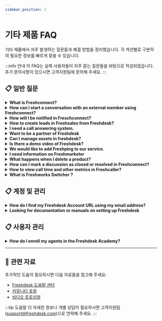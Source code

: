 ```yaml
---
sidebar_position: 1
---
```


# 기타 제품 FAQ

기타 제품에서 자주 발생하는 질문들과 해결 방법을 정리했습니다. 각 섹션별로 구분하여 필요한 정보를 빠르게 찾을 수 있습니다.

:::info 안내
이 FAQ는 실제 사용자들이 자주 묻는 질문들을 바탕으로 작성되었습니다. 추가 문의사항이 있으시면 고객지원팀에 문의해 주세요.
:::


## 📋 일반 질문

<details>
<summary><strong>What is Freshconnect?</strong></summary>

Freshconnect is the enhanced version of the 'Discuss' feature inside Freshdesk.With Freshconnect, you can collaborate with your team right where the context is without having to switch between multiple tools. Just open up the discussion from within a ticket or a deal and tag any teammate to start collaborating!In Freshdesk, collaborate with your team on tickets by inviting team members for discussions whether they are an agent, admin or even someone in another function.Refer this [link](https://support.freshdesk.com/support/solutions/articles/235766-understanding-the-freshdesk-freshconnect-integration) for more information.

</details>

<details>
<summary><strong>How can I start a conversation with an external member using Freshconnect?</strong></summary>

If you want to start a discussion with a person outside the organisation, you would just have to type out '@' in the discussion and click on invite to discussion and enter the person's email address to invite them to this discussion.![Image](https://s3.amazonaws.com/cdn.freshdesk.com/data/helpdesk/attachments/production/41067817/original/yWprqxbXjOm5Vf01-OZOFgAPLV4mIsTvVg.png?1538465612)

</details>

<details>
<summary><strong>How will I be notified in Freschconnect?</strong></summary>

By default, members in a discussion only receive notifications when someone:1) @mentions them2) Replies to their message directly3) @mentions the discussionThere is a dedicated Freshconnect notification center where you will receive discussion related notifications.You can click on the Freshconnect link in this notification center to see a list of all the discussions you arecollaborating on.Freshconnect notifications are also sent via email.

</details>

<details>
<summary><strong>How to create leads in Freshsales from Freshdesk?</strong></summary>

In every ticket details page, on the right-hand side there would be FreshSales integration available where you can create a lead or a contact in Freshsales. Refer to the image below:![Image](https://s3.amazonaws.com/cdn.freshdesk.com/data/helpdesk/attachments/production/42405524/original/K2YZ8js-vMt552MyM1o0SiZKZZy397adzg.png?1545122924)However, you need to integrate the Freshsales app in Freshdesk. To know more about the integration check out the [link](https://support.freshdesk.com/support/solutions/articles/219923-how-to-integrate-freshsales-with-freshdesk-).

</details>

<details>
<summary><strong>I need a call answering system.</strong></summary>

The right solution for this would be Freshcaller, which is our Cloud-based Call Center solution. To know more about Freshcaller check out the [link](https://www.freshworks.com/freshcaller-cloud-pbx/).

</details>

<details>
<summary><strong>Want to be a partner of Freshdesk</strong></summary>

To become a partner of Freshworks go to [https://www.freshworks.com/company/partners/](https://www.freshworks.com/company/partners/)

</details>

<details>
<summary><strong>Can I manage assets in freshdesk?</strong></summary>

Freshdesk will not be able to manage assets. You can make use of Freshservice which is an Asset management software for this purpose. Please refer to the [link](https://freshservice.com/features/it-asset-management-software) for more details.

</details>

<details>
<summary><strong>Is there a demo video of Freshdesk?</strong></summary>

You can [request a Freshdesk demo](https://www.freshworks.com/freshdesk/demo-request/) or check out the interactive [Freshdesk demo tour](https://www.freshworks.com/freshdesk/product-tour/?utm_source=freshdesk&utm_medium=product_tour&utm_campaign=product_tour_support_portal&utm_content=cta) to experience the capabilities of the product yourselfIf you want to train your agents or any of the admins, try out the [Freshdesk Academy](https://academy.freshdesk.com/) which has multiple courses for you to explore.

</details>

<details>
<summary><strong>We would like to add Freshping to our service.</strong></summary>

To purchase or try out Freshping navigate to [https://www.freshworks.com/website-monitoring/](https://www.freshworks.com/website-monitoring/)

</details>

<details>
<summary><strong>I need information on Freshmarketer</strong></summary>

You can check out the [link](https://www.freshworks.com/marketing-automation) to know more about Freshmarketer.

</details>

<details>
<summary><strong>What happens when I delete a product?</strong></summary>

When you delete a product all the ticket URLs that had the Product URL will become inactive and when your customers try accessing the links it would throw a '404 error'. This would be the case for any links with the URL and not specific to the tickets.The association of the product with tickets raised will be removed and you will not be able to filter out those tickets separately. Any automation in which the product is a condition will not work as well.

</details>

<details>
<summary><strong>How can I mark a discussion as closed or resolved in Freshconnect?</strong></summary>

You will not be able to mark a discussion as closed or resolved in Freshconnect. All discussions in which you are mentioned or that which you are following will be present on your list view.

</details>

<details>
<summary><strong>How to view call time and other metrics in Freshcaller?</strong></summary>

Go to your Freshcaller account, click on the Metrics tab as shown below:![Image](https://attachment.freshdesk.com/inline/attachment?token=eyJ0eXAiOiJKV1QiLCJhbGciOiJIUzI1NiJ9.eyJpZCI6NDIwNDM3MzAsImRvbWFpbiI6InN1cHBvcnQuZnJlc2hkZXNrLmNvbSIsImFjY291bnRfaWQiOjJ9.1z6avVx2xzPILkgNK8D4Kba9WiEQz3UjgBsWcHpQ5qg)The Call Metrics tab in Freshcaller includes information such as customer number, the call handling time, the wait time of the customer in queue, option to filter and export the data.

</details>

<details>
<summary><strong>What is Freshworks Switcher ?</strong></summary>

Tired of logging into to different helpdesk accounts or CRM accounts? We vow to make this easy with a single login to all of your Freshworks' subscriptions.![Image](https://s3.amazonaws.com/cdn.freshdesk.com/data/helpdesk/attachments/production/50008948279/original/ascXxkMxb3K5BZ87X1LN2_02YabnygDLNg.png?1689859829)Freshdesk is now integrated with a sidebar that enables you to quickly navigate to any of your subscriptions - Freshchat, Freshcaller, Freshmarketer or another Freshdesk account. You can also quickly signup for a new trial if you'd like to try any of our product offerings. The Freshworks Switcher is an easy navigation between all of your products and accounts.

</details>


## 📋 계정 및 관리

<details>
<summary><strong>How do I find my Freshdesk Account URL using my email address?</strong></summary>

Go to [https://freshdesk.com/login](https://freshdesk.com/login) > Click on **Forgot your Helpdesk name?** and enter your email address. We would be displaying the Freshdesk account linked with that email address.

</details>

<details>
<summary><strong>Looking for documentation or manuals on setting up Freshdesk</strong></summary>

To learn and also train your agents try the Freshdesk Academy. Go to academy.freshdesk.com and sign up and learn to set up Freshdesk.

</details>


## 📋 사용자 관리

<details>
<summary><strong>How do I enroll my agents in the Freshdesk Academy?</strong></summary>

If you are looking to train your agents or any of the admins, they can enroll themselves at [Freshdesk Academy](https://academy.freshdesk.com/) which has multiple courses for your agents to explore. Under "Explore Courses" option your agents will be able to select the courses like **'Freshdesk Admin Fundamentals'** or **'Freshdesk Agent Fundamentals'** and so on.If you have any queries about the Academy, please drop an email to [academy@freshworks.com](mailto:academy@freshworks.com). We'd be happy to assist!

</details>


---

## 🔗 관련 자료

추가적인 도움이 필요하시면 다음 자료들을 참고해 주세요:

- [Freshdesk 도움말 센터](https://support.freshdesk.com)
- [커뮤니티 포럼](https://community.freshworks.com)
- [비디오 튜토리얼](https://freshdesk.com/resources/videos)

:::tip 도움말
더 자세한 정보나 개별 상담이 필요하시면 고객지원팀(support@freshdesk.com)으로 연락해 주세요.
:::
